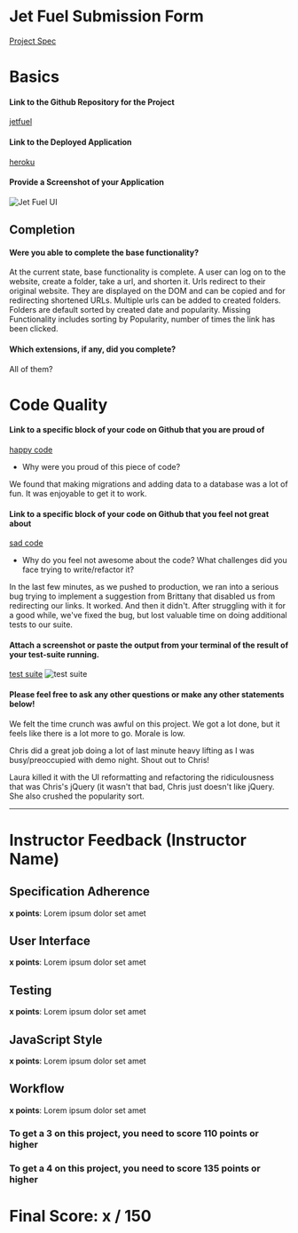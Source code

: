 # Jet Fuel Submission Form

[Project Spec](http://frontend.turing.io/projects/jet-fuel.html)

# Basics

#### Link to the Github Repository for the Project
[jetfuel](https://github.com/lauraturk/jet_fuel)

#### Link to the Deployed Application
[heroku](http://lt-cb-jet.herokuapp.com/)

#### Provide a Screenshot of your Application
![Jet Fuel UI](http://i.imgur.com/q80R7ou.png)

## Completion

#### Were you able to complete the base functionality?

At the current state, base functionality is complete. A user can log on to the website, create a folder, take a url, and shorten it. 
Urls redirect to their original website. They are displayed on the DOM and can be copied and for redirecting shortened URLs. 
Multiple urls can be added to created folders.
Folders are default sorted by created date and popularity. 
Missing Functionality includes sorting by Popularity, number of times the link has been clicked. 

#### Which extensions, if any, did you complete?
All of them?

# Code Quality

#### Link to a specific block of your code on Github that you are proud of
[happy code](https://github.com/lauraturk/jet_fuel/blob/master/db/migrations/20170627214757_initial.js#L2-L28)

* Why were you proud of this piece of code?

We found that making migrations and adding data to a database was a lot of fun. It was enjoyable to get it to work. 

#### Link to a specific block of your code on Github that you feel not great about
[sad code](https://github.com/lauraturk/jet_fuel/blob/master/server.js#L127-L163)

* Why do you feel not awesome about the code? What challenges did you face trying to write/refactor it?

In the last few minutes, as we pushed to production, we ran into a serious bug trying to implement a suggestion from Brittany that disabled us from redirecting our links. It worked. And then it didn't. After struggling with it for a good while, we've fixed the bug, but lost valuable time on doing additional tests to our suite. 
#### Attach a screenshot or paste the output from your terminal of the result of your test-suite running.

[test suite](http://i.imgur.com/p4Xyz4x.png)
![test suite](http://i.imgur.com/p4Xyz4x.png)

#### Please feel free to ask any other questions or make any other statements below!

We felt the time crunch was awful on this project. We got a lot done, but it feels like there is a lot more to go. Morale is low. 

Chris did a great job doing a lot of last minute heavy lifting as I was busy/preoccupied with demo night. Shout out to Chris!

Laura killed it with the UI reformatting and refactoring the ridiculousness that was Chris's jQuery (it wasn't that bad, Chris just doesn't like jQuery. She also crushed the popularity sort. 

-----


# Instructor Feedback (Instructor Name)

## Specification Adherence

**x points**: Lorem ipsum dolor set amet

## User Interface

**x points**: Lorem ipsum dolor set amet

## Testing

**x points**: Lorem ipsum dolor set amet

## JavaScript Style

**x points**: Lorem ipsum dolor set amet

## Workflow

**x points**: Lorem ipsum dolor set amet


### To get a 3 on this project, you need to score 110 points or higher
### To get a 4 on this project, you need to score 135 points or higher

# Final Score: x / 150
